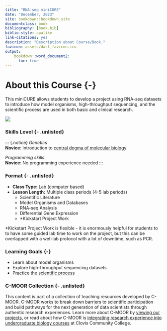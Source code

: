 ```yaml
---
title: "RNA-seq miniCURE"
date: "December, 2023"
site: bookdown::bookdown_site
documentclass: book
bibliography: [book.bib]
biblio-style: apalike
link-citations: yes
description: "Description about Course/Book."
favicon: assets/dasl_favicon.ico
output:
    bookdown::word_document2:
      toc: true
---
```


# About this Course {-}

This miniCURE allows students to develop a project using RNA-seq datasets to introduce how model organisms, high-throughput sequencing, and the scientific process are used in both basic and clinical research.

![](index_files/figure-docx//1rWH7VTcPV1juH0E9NI-X6evMIKzgn1MQKlf_CRzT73w_g1f734f625ef_0_30.png)

### Skills Level {- .unlisted}

::: {.notice}
_Genetics_  
**Novice**: Introduction to [central dogma of molecular biology](https://openstax.org/books/biology-2e/pages/15-1-the-genetic-code)

_Programming skills_  
**Novice**: No programming experience needed
:::

### Format {- .unlisted}

- **Class Type:** Lab (computer based)
- **Lesson Length:** Multiple class periods (4-5 lab periods)
    - Scientific Literature
    - Model Organisms and Databases
    - RNA-seq Analysis
    - Differential Gene Expression
    - *Kickstart Project Work

*Kickstart Project Work is flexible - it is enormously helpful for students to to have some guided lab time to work on the project, but this can be overlapped with a wet-lab protocol with a lot of downtime, such as PCR.
    
    
### Learning Goals {-}

- Learn about model organisms
- Explore high-throughput sequencing datasets
- Practice the [scientific process](https://undsci.berkeley.edu/understanding-science-101/how-science-works/)

### C-MOOR Collection {- .unlisted}


This content is part of a collection of teaching resources developed by C-MOOR.  C-MOOR works to break down barriers to scientific participation and build pathways for the next generation of data scientists through authentic research experiences.  Learn more about C-MOOR by [viewing our projects](https://github.com/c-moor), or read about how C-MOOR is [integrating research experience into undergraduate biology courses](https://www.cloviscollege.edu/alumni-and-community/c-moor/c-moor.html) at Clovis Community College.
